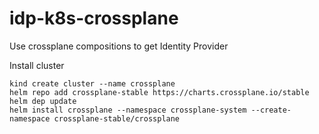 # idp-k8s-crossplane
Use crossplane compositions to get Identity Provider



Install cluster
```
kind create cluster --name crossplane
helm repo add crossplane-stable https://charts.crossplane.io/stable
helm dep update
helm install crossplane --namespace crossplane-system --create-namespace crossplane-stable/crossplane
```